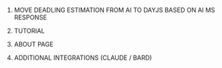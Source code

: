1. MOVE DEADLING ESTIMATION FROM AI TO DAYJS BASED ON AI MS RESPONSE
2. TUTORIAL
3. ABOUT PAGE

4. ADDITIONAL INTEGRATIONS (CLAUDE / BARD)